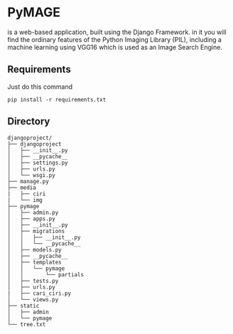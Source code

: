 # PyMAGE
is a web-based application, built using the Django Framework. in it you will find the ordinary features of the Python Imaging Library (PIL), including a machine learning using VGG16 which is used as an Image Search Engine.


## Requirements
Just do this command
```text
pip install -r requirements.txt
```

## Directory
```text
djangoproject/
├── djangoproject
│   ├── __init__.py
│   ├── __pycache__
│   ├── settings.py
│   ├── urls.py
│   └── wsgi.py
├── manage.py
├── media
|   ├── ciri
|   └── img
├── pymage
│   ├── admin.py
│   ├── apps.py
│   ├── __init__.py
│   ├── migrations
│   │   ├── __init__.py
│   │   └── __pycache__
│   ├── models.py
│   ├── __pycache__
│   ├── templates
│   │   └── pymage
│   │       └── partials
│   ├── tests.py
│   ├── urls.py
|   ├── cari_ciri.py
│   └── views.py
├── static
│   ├── admin
│   └── pymage
└── tree.txt
```
